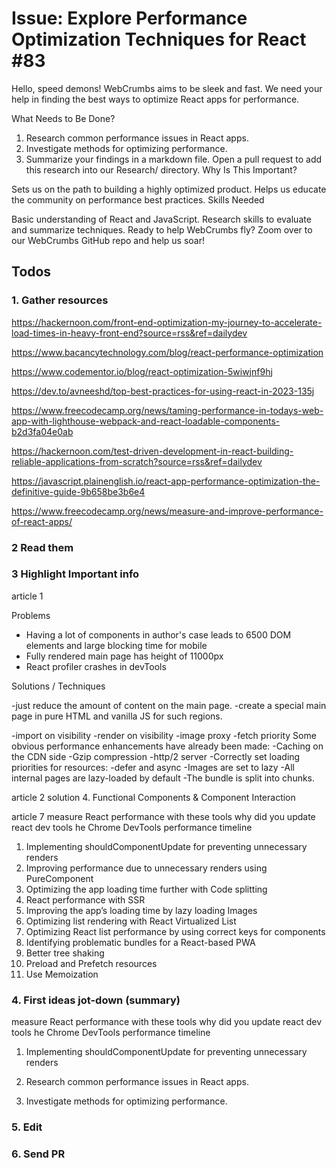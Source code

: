 # Issue: Explore Performance Optimization Techniques for React #83

Hello, speed demons! WebCrumbs aims to be sleek and fast. We need your help in finding the best ways to optimize React apps for performance.

What Needs to Be Done?

1. Research common performance issues in React apps.
2. Investigate methods for optimizing performance.
3. Summarize your findings in a markdown file.
Open a pull request to add this research into our Research/ directory.
Why Is This Important?

Sets us on the path to building a highly optimized product.
Helps us educate the community on performance best practices.
Skills Needed

Basic understanding of React and JavaScript.
Research skills to evaluate and summarize techniques.
Ready to help WebCrumbs fly? Zoom over to our WebCrumbs GitHub repo and help us soar!

## Todos
### 1. Gather resources
https://hackernoon.com/front-end-optimization-my-journey-to-accelerate-load-times-in-heavy-front-end?source=rss&ref=dailydev

https://www.bacancytechnology.com/blog/react-performance-optimization


https://www.codementor.io/blog/react-optimization-5wiwjnf9hj

https://dev.to/avneeshd/top-best-practices-for-using-react-in-2023-135j

https://www.freecodecamp.org/news/taming-performance-in-todays-web-app-with-lighthouse-webpack-and-react-loadable-components-b2d3fa04e0ab

https://hackernoon.com/test-driven-development-in-react-building-reliable-applications-from-scratch?source=rss&ref=dailydev

https://javascript.plainenglish.io/react-app-performance-optimization-the-definitive-guide-9b658be3b6e4

https://www.freecodecamp.org/news/measure-and-improve-performance-of-react-apps/

### 2 Read them

### 3 Highlight Important info
article 1

Problems
- Having a lot of components in author's case leads to 6500 DOM elements and large blocking time for mobile
- Fully rendered main page has height of 11000px
- React profiler crashes in devTools


Solutions / Techniques

-just reduce the amount of content on the main page.
-create a special main page in pure HTML and vanilla JS for such regions.

-import on visibility
-render on visibility
-image proxy
-fetch priority
Some obvious performance enhancements have already been made:
-Caching on the CDN side
-Gzip compression
-http/2 server
-Correctly set loading priorities for resources: -defer and async
-Images are set to lazy
-All internal pages are lazy-loaded by default
-The bundle is split into chunks.


article 2
solution
4. Functional Components & Component Interaction


article 7
measure React performance with these tools
why did you update
react dev tools
he Chrome DevTools performance timeline
1. Implementing shouldComponentUpdate for preventing unnecessary renders
2. Improving performance due to unnecessary renders using PureComponent
3. Optimizing the app loading time further with Code splitting
4. React performance with SSR
5. Improving the app’s loading time by lazy loading Images
6. Optimizing list rendering with React Virtualized List
7. Optimizing React list performance by using correct keys for components
8. Identifying problematic bundles for a React-based PWA
9. Better tree shaking
10. Preload and Prefetch resources
11. Use Memoization


### 4. First ideas jot-down (summary)
measure React performance with these tools
why did you update
react dev tools
he Chrome DevTools performance timeline
1. Implementing shouldComponentUpdate for preventing unnecessary renders


1. Research common performance issues in React apps.


2. Investigate methods for optimizing performance.


### 5. Edit

### 6. Send PR





